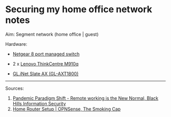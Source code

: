 # Securing my home office network notes


Aim: Segment network (home office | guest)

Hardware:
- [Netgear 8 port managed switch](https://www.netgear.com/au/business/wired/switches/plus/gs108e/)

- 2 x [Lenovo ThinkCentre M910q](https://www.lenovo.com/us/en/p/desktops/thinkcentre/m-series-tiny/thinkcentre-m910q/11tc1mt910q)

- [GL.iNet Slate AX (GL-AXT1800)](https://www.gl-inet.com/products/gl-axt1800/)











__________________
Sources: 
1. [Pandemic Paradigm Shift - Remote working is the New Normal, Black Hills Information Security](https://www.youtube.com/watch?v=Oon_SGqxu4g&t=2733s)
2. [Home Router Setup | OPNSense, The Smoking Cap](https://www.youtube.com/watch?v=Kah0OTKieEU)


